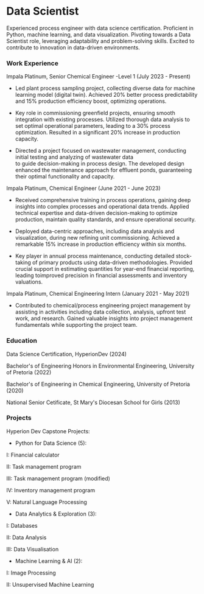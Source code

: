 # Data Scientist

Experienced process engineer with data science certification. Proficient in Python, machine learning, and data visualization. Pivoting towards a Data Scientist role, leveraging adaptability and problem-solving skills. Excited to contribute to innovation in data-driven environments.

### Work Experience

Impala Platinum, Senior Chemical Engineer -Level 1 (July 2023 - Present)

  - Led plant process sampling project, collecting diverse data for machine learning model (digital twin). Achieved 
    20% better process predictability and 15% production efficiency boost, optimizing operations.
    
  - Key role in commissioning greenfield projects, ensuring smooth integration with existing processes. Utilized 
    thorough data analysis to set optimal operational parameters, leading to a 30% process optimization. Resulted in a 
    significant 20% increase in production capacity.

  - Directed a project focused on wastewater management, conducting initial testing and analyzing of wastewater data   
    to guide decision-making in process design. The developed design enhanced the maintenance approach for effluent 
    ponds, guaranteeing their optimal functionality and capacity.

Impala Platinum, Chemical Engineer (June 2021 - June 2023)

  - Received comprehensive training in process operations, gaining deep insights into complex processes and 
    operational data trends. Applied technical expertise and data-driven decision-making to optimize production, 
    maintain quality standards, and ensure operational security.

  - Deployed data-centric approaches, including data analysis and visualization, during new refining unit 
    commissioning. Achieved a remarkable 15% increase in production efficiency within six months.

  - Key player in annual process maintenance, conducting detailed stock-taking of primary products using data-driven methodologies. Provided crucial support in estimating quantities for year-end financial reporting, leading toimproved precision in financial assessments and inventory valuations.

Impala Platinum, Chemical Engineering Intern (January 2021 - May 2021)

  - Contributed to chemical/process engineering project management by assisting in activities including data collection, analysis, upfront test work, and research. Gained valuable insights into project management fundamentals while supporting the project team.

### Education

Data Science Certification, HyperionDev (2024)

Bachelor's of Engineering Honors in Environmental Engineering, University of Pretoria (2022)

Bachelor's of Engineering in Chemical Engineering, University of Pretoria (2020)

National Senior Cetificate, St Mary's Diocesan School for Girls (2013)


### Projects

Hyperion Dev Capstone Projects:

- Python for Data Science (5):

I: Financial calculator 
       
II: Task management program 
       
III: Task management program (modified) 
       
IV: Inventory management program 
       
V: Natural Language Processing

- Data Analytics & Exploration (3):

I: Databases
        
II: Data Analysis 
        
III: Data Visualisation

- Machine Learning & AI (2):

I: Image Processing
         
II: Unsupervised Machine Learning

